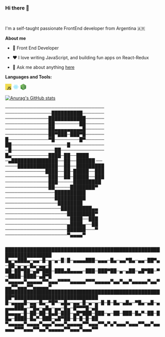 ### Hi there 👋

<br />

I'm a self-taught passionate FrontEnd developer from Argentina :argentina:

**About me**

- 💼 Front End Developer

- ❤️ I love writing JavaScript, and building fun apps on React-Redux

- 💬 Ask me about anything [here](https://wa.me/543876295801)



**Languages and Tools:**  

<code><img height="20" src="https://raw.githubusercontent.com/github/explore/80688e429a7d4ef2fca1e82350fe8e3517d3494d/topics/javascript/javascript.png"></code>
<code><img height="20" src="https://raw.githubusercontent.com/github/explore/80688e429a7d4ef2fca1e82350fe8e3517d3494d/topics/react/react.png"></code>
<code><img height="20" src="https://raw.githubusercontent.com/github/explore/80688e429a7d4ef2fca1e82350fe8e3517d3494d/topics/nodejs/nodejs.png"></code>    


[![Anurag's GitHub stats](https://github-readme-stats.vercel.app/api?username=GuilloSGit)](https://github.com/anuraghazra/github-readme-stats)

────────────────────────────────<br>
───────────────██████████───────<br>
──────────────████████████──────<br>
──────────────██────────██──────<br>
──────────────██▄▄▄▄▄▄▄▄▄█──────<br>
──────────────██▀███─███▀█──────<br>
█─────────────▀█────────█▀──────<br>
██──────────────────█───────────<br>
─█──────────────██──────────────<br>
█▄────────────████─██──████<br>
─▄███████████████──██──██████ ──<br>
────█████████████──██──█████████<br>
─────────────████──██─█████──███<br>
──────────────███──██─█████──███<br>
──────────────███─────█████████<br>
──────────────██─────████████▀<br>
────────────────██████████<br>
────────────────██████████<br>
─────────────────████████<br>
──────────────────██████████▄▄<br>
────────────────────█████████▀<br>
─────────────────────████──███<br>
────────────────────▄████▄──██<br>
────────────────────██████───▀<br>
────────────────────▀▄▄▄▄▀<br>
<br>

█████████████████████████████████████████████████████████████████<br>
█▄─▄███▄─▄▄─█─▄─▄─█░█─▄▄▄▄███─▄▄▄─█▄─▄▄▀█▄─▄▄─██▀▄─██─▄─▄─█▄─▄▄─█<br>
██─██▀██─▄█▀███─███▄█▄▄▄▄─███─███▀██─▄─▄██─▄█▀██─▀─████─████─▄█▀█<br>
▀▄▄▄▄▄▀▄▄▄▄▄▀▀▄▄▄▀▀▀▀▄▄▄▄▄▀▀▀▄▄▄▄▄▀▄▄▀▄▄▀▄▄▄▄▄▀▄▄▀▄▄▀▀▄▄▄▀▀▄▄▄▄▄▀<br>
████████████████████████████████████████████████████▀███████████████████████████<br>
█─▄▄▄▄█─▄▄─█▄─▀█▀─▄█▄─▄▄─█─▄─▄─█─█─█▄─▄█▄─▀█▄─▄█─▄▄▄▄███▄─▀█▄─▄█▄─▄▄─█▄─█▀▀▀█─▄█<br>
█▄▄▄▄─█─██─██─█▄█─███─▄█▀███─███─▄─██─███─█▄▀─██─██▄─████─█▄▀─███─▄█▀██─█─█─█─██<br>
▀▄▄▄▄▄▀▄▄▄▄▀▄▄▄▀▄▄▄▀▄▄▄▄▄▀▀▄▄▄▀▀▄▀▄▀▄▄▄▀▄▄▄▀▀▄▄▀▄▄▄▄▄▀▀▀▄▄▄▀▀▄▄▀▄▄▄▄▄▀▀▄▄▄▀▄▄▄▀▀<br>

